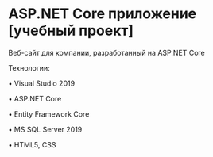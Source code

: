 # ASP.NET Core приложение [учебный проект]
 Веб-сайт для компании, разработанный на ASP.NET Core
 
 Технологии:
 
• Visual Studio 2019 

• ASP.NET Core

• Entity Framework Core

• MS SQL Server 2019 

• HTML5, CSS
